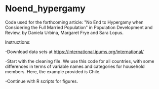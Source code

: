 # Noend_hypergamy
Code used for the forthcoming article: "No End to Hypergamy when Considering the Full Married Population" in Population Development and Review, by Daniela Urbina, Margaret Frye and Sara Lopus.

Instructions:

-Download data sets at https://international.ipums.org/international/

-Start with the cleaning file. We use this code for all countries, with some differences in terms of variable names and categories for household members. Here, the example provided is Chile.

-Continue with R scripts for figures. 
